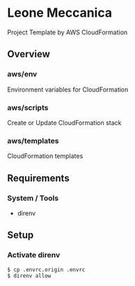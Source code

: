 # Leone Meccanica

Project Template by AWS CloudFormation

## Overview

### aws/env

Environment variables for CloudFormation

### aws/scripts

Create or Update CloudFormation stack

### aws/templates

CloudFormation templates

## Requirements

### System / Tools

- direnv

## Setup

### Activate direnv

```sh
$ cp .envrc.origin .envrc
$ direnv allow
```
